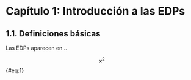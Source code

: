 # Capítulo 1: Introducción a las EDPs

## 1.1. Definiciones básicas

Las EDPs aparecen en ..

$$ x^2 $$ {#eq:1} 
